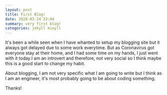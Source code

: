 ```yaml
---
layout: post
title: First Blog!
date: 2020-03-24 22:04
summary: very first blog!
categories: jekyll mixyll
---
```


It's been a while seen when I have whanted to setup my blogging site but it always got delayed due to some work everytime. But as Coronavirus got everyone stay at their home, and I had some time on my hands, I just went with it today.I am an introvert and therefore, not very social so I think maybe this is a good start to change my habit.

About blogging, I am not very specific what I am going to write but I think as I am an engineer, it's most probably going to be about coding something.

Thanks!